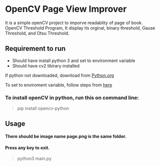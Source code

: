 # OpenCV Page View Improver

It is a simple openCV project to imporve readablity of page of book. OpenCV Threshold Program, It display its orginal, binary threshold, Gause Threshold, and Otsu Threshold.

## Requirement to run
  - Should have install python 3 and set to environment variable
  - Should have cv2 libirary installed

If python not downloaded, download from [Python.org](https://www.python.org/downloads/)

To set to enviroment variable, follow steps from [here](https://geek-university.com/python/add-python-to-the-windows-path/)

### To install openCV in python, run this on command line:
> pip install opencv-python

## Usage
#### There should be image name page.png is the same folder.
#### Press any key to exit.
> python3 main.py
